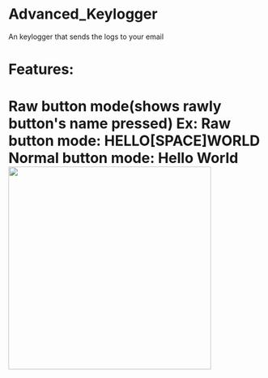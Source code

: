 # Advanced_Keylogger
An keylogger that sends the logs to your email
<h1>Features:<h1>
Raw button mode(shows rawly button's name pressed)
Ex:
Raw button mode: HELLO[SPACE]WORLD
Normal button mode: Hello World
<img src="https://cdn.discordapp.com/attachments/734523179409866873/774287594536042526/Capture.jpeg" width="400">

